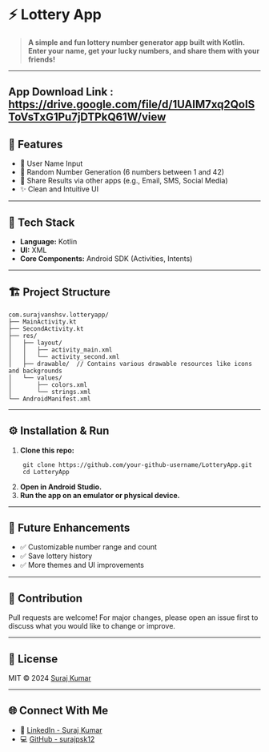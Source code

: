 # ⚡ Lottery App

> **A simple and fun lottery number generator app built with Kotlin. 
Enter your name, get your lucky numbers, and share them with your friends!**

---
App Download Link : https://drive.google.com/file/d/1UAIM7xq2QoISToVsTxG1Pu7jDTPkQ61W/view
---


## 🚀 Features

- 👤 User Name Input
- 🎲 Random Number Generation (6 numbers between 1 and 42)
- 📲 Share Results via other apps (e.g., Email, 
SMS, Social Media)
- ✨ Clean and Intuitive UI

---

## 🎨 Tech Stack

- **Language:** Kotlin
- **UI:** XML
- **Core Components:** Android SDK (Activities, Intents)

---

## 🏗️ Project Structure


```
com.surajvanshsv.lotteryapp/
├── MainActivity.kt
├── SecondActivity.kt
├── res/
│   ├── layout/
│   │   ├── activity_main.xml
│   │   └── activity_second.xml
│   ├── drawable/  // Contains various drawable resources like icons and backgrounds
│   └── values/
│       ├── colors.xml
│       └── strings.xml
└── AndroidManifest.xml

```


---

## ⚙️ Installation & Run

1.  **Clone this repo:**
    
```
    git clone https://github.com/your-github-username/LotteryApp.git 
    cd LotteryApp
```

2.  **Open in Android Studio.**
3.  **Run the app on an emulator or physical device.**

---

## 🧪 Future Enhancements

*   ✅ Customizable number range and count
*   ✅ Save lottery history
*   ✅ More themes and UI improvements

---

## 🤝 Contribution

Pull requests are welcome! For major changes, please open an issue first to discuss what you would like to change or improve.

---

## 📜 License

MIT © 2024 [Suraj Kumar](https://github.com/surajpsk12/LotteryApp_Kotlin.git)

---

## 🌐 Connect With Me

* 🔗 [LinkedIn - Suraj Kumar](https://www.linkedin.com/in/surajvansh12/)
* 💻 [GitHub - surajpsk12](https://github.com/surajpsk12)
